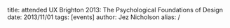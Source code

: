 title: attended UX Brighton 2013: The Psychological Foundations of Design
date: 2013/11/01
tags: [events]
author: Jez Nicholson
alias: /
